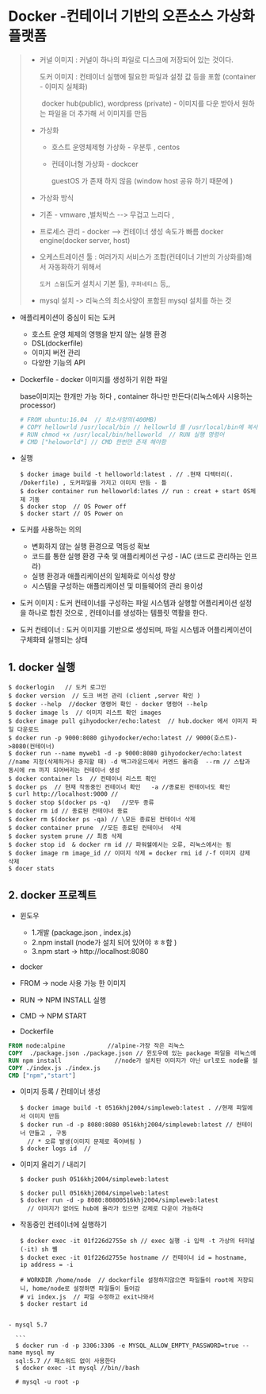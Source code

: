 # Docker -컨테이너 기반의 오픈소스 가상화 플랫폼

> - 커널 이미지 : 커널이 하나의 파일로 디스크에 저장되어 있는 것이다.
>
>   도커 이미지 : 컨테이너 실행에 필요한 파일과 설정 값 등을 포함 (container - 이미지 실체화)
>
>   ​                       docker hub(public), wordpress (private) - 이미지를 다운 받아서 원하는 파일을 더 추가해						서 이미지를 만듬 
>
> - 가상화
>
>   - 호스트 운영체제형 가상화 - 우분투 , centos 
>
>   - 컨테이너형 가상화 - dockcer 
>
>     guestOS 가 존재 하지 않음 (window host 공유 하기 때문에 )
>
> -  가상화 방식
>
>   - 기존 - vmware ,벌처박스 --> 무겁고 느리다 , 
>   - 프로세스 관리 - docker --> 컨테이너 생성 속도가 빠름 docker engine(docker server, host)
>
> - 오케스트레이션 툴 : 여러가지 서비스가 조합(컨테이너 기반의 가상화를)해서 자동화하기 위해서 
>
>   `도커 스웜`(도커 설치시 기본 툴), `쿠퍼네티스` 등,,
>
> - mysql 설치 -> 리눅스의 최소사양이 포함된 mysql 설치를 하는 것 

- 애플리케이션이 중심이 되는 도커 

  - 호스트 운영 체제의 영행을 받지 않는 실행 환경
  - DSL(dockerfile)
  - 이미지 버전 관리 
  - 다양한 기능의 API

- Dockerfile - docker 이미지를 생성하기 위한 파일 

   base이미지는 한개만 가능 하다  , container 하나만  만든다(리눅스에사 시용하는 processor) 

  ```dockerfile
  # FROM ubuntu:16.04  // 최소사양의(400MB)
  # COPY hellowrld /usr/local/bin // hellowrld 를 /usr/local/bin에 복사
  # RUN chmod +x /usr/local/bin/helloworld  // RUN 실행 명령어 
  # CMD ["heloworld"] // CMD 한번만 존재 해야함 
  ```

- 실행

  ```shell
  $ docker image build -t helloworld:latest . // .현재 디렉터리(. /Dokerfile) , 도커파일을 가지고 이미지 만듬 - 틀 
  $ docker container run helloworld:lates // run : creat + start OS체제 기동
  $ docker stop  // OS Power off
  $ docker start // OS Power on
  ```

- 도커를 사용하는 의의 

  - 변화하지 않는 실행 환경으로 멱등성 확보
  - 코드를 통한 실행 환경 구축 및 애플리케이션 구성 - IAC (코드로 관리하는 인프라)
  - 실행 환경과 애플리케이션의 일체화로 이식성 향상
  - 시스템을 구성하는 애플리케이션 및 미들웨어의 관리 용이성 

- 도커 이미지 : 도커 컨테이너를 구성하는 파일 시스템과 실행할 어플리케이션 설정을 하나로 합친 것으로 , 컨테이너를 생성하는 템플릿 역활을 한다.

- 도커 컨테이너 : 도커 이미지를 기반으로 생성되며, 파일 시스템과 어플리케이션이 구체화돼 실행되는 상태 

## 1. docker 실행 

```shell
$ dockerlogin   // 도커 로그인 
$ docker version  // 도크 버전 관리 (client ,server 확인 )
$ docker --help  //docker 명령어 확인 - docker 명령어 --help 
$ docker image ls  // 이미지 리스트 확인 images 
$ docker image pull gihyodocker/echo:latest  // hub.docker 에서 이미지 파일 다운로드
$ docker run -p 9000:8080 gihyodocker/echo:latest // 9000(호스트)->8080(컨테이너) 
$ docker run --name myweb1 -d -p 9000:8080 gihyodocker/echo:latest //name 지정(삭제하거나 중지할 때) -d 백그라운드에서 커멘드 올려줌  --rm // 스탑과 동시에 rm 까지 되어버리는 컨테이너 생성 
$ docker container ls  // 컨테이너 리스트 확인 
$ docker ps  // 현재 작동중인 컨테이너 확인   -a //종료된 컨테이너도 확인 
$ curl http://localhost:9000 // 
$ docker stop $(docker ps -q)   //모두 종류 
$ docker rm id // 종료된 컨테이너 종료 
$ docker rm $(docker ps -qa) // \모든 종료된 컨테이너 삭제 
$ docker container prune  //모든 종료된 컨테이너  삭제
$ docker system prune // 최종 삭제 
$ docker stop id  & docker rm id // 파워쉘에서는 오류, 리눅스에서는 됨 
$ docker image rm image_id // 이미지 삭제 = docker rmi id /-f 이미지 강제 삭제 
$ docer stats 
```

## 2. docker  프로젝트 

- 윈도우

  - 1.개발 (package.json , index.js) 
  - 2.npm install (node가 설치 되어 있어야 ㅎㅎ함 )
  - 3.npm start -> http://localhost:8080    

-  docker

  - FROM -> node 사용 가능 한 이미지
  - RUN -> NPM INSTALL 실행
  - CMD -> NPM START  
  - Dockerfile

  ```dockerfile
  FROM node:alpine            //alpine-가장 작은 리눅스 
  COPY  ./package.json ./package.json // 윈도우에 있는 package 파일을 리눅스에 카피 
  RUN npm install				//node가 설치된 이미지가 아닌 url로도 node를 설치할 수 있다.
  COPY ./index.js ./index.js  
  CMD ["npm","start"]
  ```

  - 이미지 등록 / 컨테이너 생성 

    ```shell
    $ docker image build -t 0516khj2004/simpleweb:latest . //현재 파일에서 이미지 만듬 
    $ docker run -d -p 8080:8080 0516khj2004/simpleweb:latest // 컨테이너 만들고 , 구동 
      // * 오류 발생(이미지 문제로 죽어버림 )
    $ docker logs id  //
    ```

  - 이미지 올리기  / 내리기 

    ```shell
    $ docker push 0516khj2004/simpleweb:latest 
    
    $ docker pull 0516khj2004/simpelweb:latest
    $ docker run -d -p 8080:80800516khj2004/simpleweb:latest 
      // 이미지가 없어도 hub에 올라가 있으면 강제로 다운이 가능하다
    ```

  - 작동중인 컨테이너에 실행하기 

    ```
    $ docker exec -it 01f226d2755e sh // exec 실행 -i 입력 -t 가상의 터미널  (-it) sh 쏄
    $ docket exec -it 01f226d2755e hostname // 컨테이너 id = hostname, ip address = -i 
    
    # WORKDIR /home/node  // dockerfile 설정하지않으면 파일들이 root에 저장되니, home/node로 설정하면 파일들이 들어감
    # vi index.js  // 파일 수정하고 exit나와서 
    $ docker restart id 
  ```
  
- mysql 5.7
  
    ```
    $ docker run -d -p 3306:3306 -e MYSQL_ALLOW_EMPTY_PASSWORD=true --name mysql my
    sql:5.7 // 패스워드 없이 사용한다 
    $ docker exec -it mysql //bin//bash
    
    # mysql -u root -p
  ```
  
    